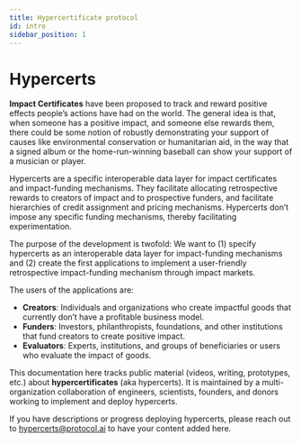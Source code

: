 ```yaml
---
title: Hypercertificate protocol
id: intro
sidebar_position: 1
---
```


# Hypercerts

**Impact Certificates** have been proposed to track and reward positive effects people’s actions have had on the world. The general idea is that, when someone has a positive impact, and someone else rewards them, there could be some notion of robustly demonstrating your support of causes like environmental conservation or humanitarian aid, in the way that a signed album or the home-run-winning baseball can show your support of a musician or player.  

Hypercerts are a specific interoperable data layer for impact certificates and impact-funding mechanisms. They facilitate allocating retrospective rewards to creators of impact and to prospective funders, and facilitate hierarchies of credit assignment and pricing mechanisms. Hypercerts don’t impose any specific funding mechanisms, thereby facilitating experimentation.

The purpose of the development is twofold: We want to (1) specify hypercerts as an interoperable data layer for impact-funding mechanisms and (2) create the first applications to implement a user-friendly retrospective impact-funding mechanism through impact markets.

The users of the applications are:
* **Creators**: Individuals and organizations who create impactful goods that currently don’t have a profitable business model.
* **Funders**: Investors, philanthropists, foundations, and other institutions that fund creators to create positive impact.
* **Evaluators**: Experts, institutions, and groups of beneficiaries or users who evaluate the impact of goods.

This documentation here tracks public material (videos, writing, prototypes, etc.) about **hypercertificates** (aka hypercerts). It is maintained by a multi-organization collaboration of engineers, scientists, founders, and donors working to implement and deploy hypercerts.

If you have descriptions or progress deploying hypercerts, please reach out to [hypercerts@protocol.ai](mailto:hypercerts@protocol.ai) to have your content added here.
